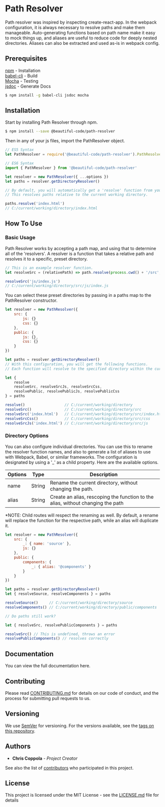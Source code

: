 # Path Resolver

Path resolver was inspired by inspecting create-react-app. In the webpack configuration, it is always necessary to resolve paths and make them manageable. Auto-generating functions based on path name make it easy to mock things up, and aliases are useful to reduce code for deeply nested directories. Aliases can also be extracted and used as-is in webpack config.

## Prerequisites

[npm](https://www.npmjs.com/) - Installation  
[babel-cli](https://github.com/babel/babel/tree/master/packages/babel-cli) - Build  
[Mocha](https://github.com/mochajs/mocha) - Testing  
[jsdoc](https://github.com/jsdoc3/jsdoc) - Generate Docs

```bash
$ npm install -g babel-cli jsdoc mocha
```

## Installation

Start by installing Path Resolver through npm.
```bash
$ npm install --save @beautiful-code/path-resolver
```

Then in any of your js files, import the PathResolver object.
```js
// ES5 Syntax
let PathResolver = require('@beautiful-code/path-resolver').PathResolver

// ES6 Syntax
import { PathResolver } from '@beautiful-code/path-resolver'

let resolver = new PathResolver({ ...options })
let paths = resolver.getDirectoryResolver()

// By default, you will automatically get a 'resolve' function from your path resolver.
// This resolves paths relative to the current working directory.

paths.resolve('index.html')
// C:/current/working/directory/index.html
```

## How To Use

### Basic Usage

Path Resolver works by accepting a path map, and using that to determine all of the 'resolvers'. A resolver is a function that takes a relative path and resolves it to a specific, preset directory.

```js
// This is an example resolver function.
let resolveSrc = (relativePath) => path.resolve(process.cwd() + '/src', relativePath)

resolveSrc('js/index.js')
// C:/current/working/directory/src/js/index.js
```

You can select these preset directories by passing in a paths map to the PathResolver constructor.

```js 
let resolver = new PathResolver({
    src: {
        js: {}
        css: {}
    },
    public: {
        js: {},
        css: {}
    }
})

let paths = resolver.getDirectoryResolver()
// With this configuration, you will get the following functions.
// Each function will resolve to the specified directory within the current working directory. The 'resolve' function will resolve to the current working directory.

let {
    resolve
    resolveSrc, resolveSrcJs, resolveSrcCss,
    resolvePublic, resolvePublicJs, resolvePublicCss
} = paths

resolve()                  // C:/current/working/directory
resolveSrc()               // C:/current/working/directory/src
resolveSrc('index.html')   // C:/current/working/directory/src/index.html
resolveSrcCss()            // C:/current/working/directory/src/css
resolveSrcJs('index.html') // C:/current/working/directory/src/js
```

### Directory Options

You can also configure individual directories. You can use this to rename the resolver function names, and also to generate a list of aliases to use with Webpack, Babel, or similar frameworks. The configuration is designated by using a '_' as a child property. Here are the available options.

| Options | Type       | Description                                                                     |
| ------- | ---------- | ------------------------------------------------------------------------------- |
| name    | String     | Rename the current directory, without changing the path.                        |
| alias   | String     | Create an alias, rescoping the function to the alias, without changing the path |

*NOTE: Child routes will respect the renaming as well. By default, a rename will replace the function for the respective path, while an alias will duplicate it.

```js
let resolver = new PathResolver({
    src: {
        _: { name: 'source' },
        js: {}
    },
    public: {
        components: { 
            _: { alias: '@components' }
        }
    }
})

let paths = resolver.getDirectoryResolver()
let { resolveSource, resolveComponents } = paths

resolveSource()     // C:/current/working/directory/source
resolveComponents() // C:/current/working/directory/public/components

// Do paths still work?

let { resolveSrc, resolvePublicComponents } = paths

resolveSrc() // This is undefined, throws an error
resolvePublicComponents() // resolves correctly

```

## Documentation

You can view the full documentation here.

## Contributing

Please read [CONTRIBUTING.md](CONTRIBUTING.md) for details on our code of conduct, and the process for submitting pull requests to us.

## Versioning

We use [SemVer](http://semver.org/) for versioning. For the versions available, see the [tags on this repository](https://github.com/your/project/tags).

## Authors

* **Chris Coppola** - *Project Creator*

See also the list of [contributors](https://github.com/MyNameReallySux/path-resolver/graphs/contributors) who participated in this project.

## License

This project is licensed under the MIT License - see the [LICENSE.md](LICENSE.md) file for details